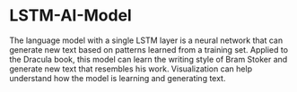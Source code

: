 # LSTM-AI-Model
The language model with a single LSTM layer is a neural network that can generate new text based on patterns learned from a training set. Applied to the Dracula book, this model can learn the writing style of Bram Stoker and generate new text that resembles his work. Visualization can help understand how the model is learning and generating text.
